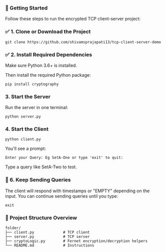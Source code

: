 ### 🚀 Getting Started
Follow these steps to run the encrypted TCP client-server project:


### ✅ 1. Clone or Download the Project
```
git clone https://github.com/shivamsprajapati13/tcp-client-server-demo
```

### ✅ 2. Install Required Dependencies
Make sure Python 3.6+ is installed.

Then install the required Python package:
```
pip install cryptography
```

### 3. Start the Server
Run the server in one terminal:
```
python server.py
```

### 4. Start the Client
```
python client.py
```

You'll see a prompt:
```
Enter your Query: Eg SetA-One or type 'exit' to quit:
```
Type a query like SetA-Two to test.


### 🔁 6. Keep Sending Queries
The client will respond with timestamps or "EMPTY" depending on the input.
You can continue sending queries until you type:
```
exit
```

### 📁 Project Structure Overview
```
folder/
├── client.py             # TCP client
├── server.py             # TCP server
├── cryptoLogic.py        # Fernet encryption/decryption helpers
└── README.md             # Instructions
```